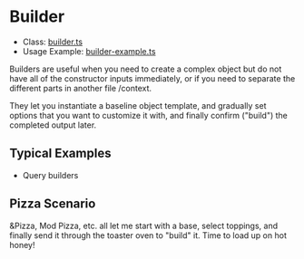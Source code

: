 # Builder

* Class: [builder.ts](./builder.ts)
* Usage Example: [builder-example.ts](./builder-example.ts)

Builders are useful when you need to create a complex object but do not have all of the constructor inputs immediately, or if you need to separate the different parts in another file /context.

They let you instantiate a baseline object template, and gradually set options that you want to customize it with, and finally confirm ("build") the completed output later.

## Typical Examples

- Query builders

## Pizza Scenario

&Pizza, Mod Pizza, etc. all let me start with a base, select toppings, and finally send it through the toaster oven to "build" it.  Time to load up on hot honey!